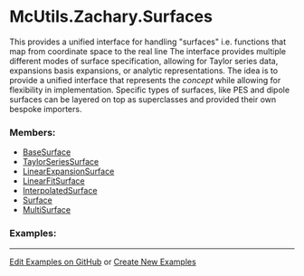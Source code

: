 # <a id="McUtils.Zachary.Surfaces">McUtils.Zachary.Surfaces</a>
    
This provides a unified interface for handling "surfaces" i.e. functions that map from coordinate space to the real line
The interface provides multiple different modes of surface specification, allowing for Taylor series data,
expansions basis expansions, or analytic representations.
The idea is to provide a unified interface that represents the _concept_ while allowing for flexibility in implementation.
Specific types of surfaces, like PES and dipole surfaces can be layered on top as superclasses and provided their own bespoke importers.

### Members:

  - [BaseSurface](Surfaces/BaseSurface/BaseSurface.md)
  - [TaylorSeriesSurface](Surfaces/BaseSurface/TaylorSeriesSurface.md)
  - [LinearExpansionSurface](Surfaces/BaseSurface/LinearExpansionSurface.md)
  - [LinearFitSurface](Surfaces/BaseSurface/LinearFitSurface.md)
  - [InterpolatedSurface](Surfaces/BaseSurface/InterpolatedSurface.md)
  - [Surface](Surfaces/Surface/Surface.md)
  - [MultiSurface](Surfaces/Surface/MultiSurface.md)

### Examples:



___

[Edit Examples on GitHub](https://github.com/McCoyGroup/References/edit/gh-pages/Documentation/examples/McUtils/Zachary/Surfaces.md) or 
[Create New Examples](https://github.com/McCoyGroup/References/new/gh-pages/?filename=Documentation/examples/McUtils/Zachary/Surfaces.md)